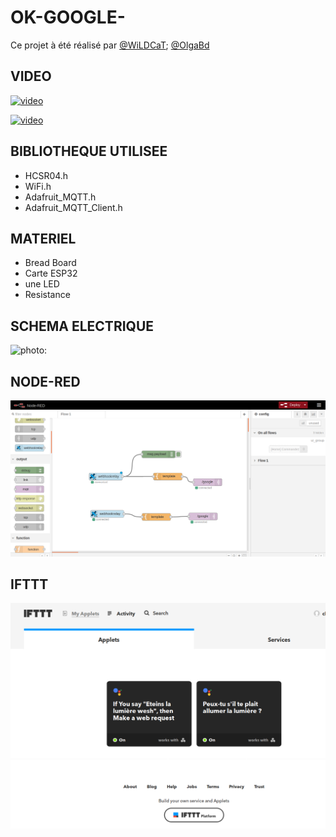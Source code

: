 # OK-GOOGLE-
Ce projet à été réalisé par [@WiLDCaT](https://github.com/wildcat7534); [@OlgaBd](https://github.com/olgaBd)

## VIDEO
[![video](https://img.youtube.com/vi/https://youtu.be/UUePx66uM2S5yOdfccGhUgKg/0.jpg)](https://www.youtube.com/watch?v=https://youtu.be/UUePx66uM2S5yOdfccGhUgKg)

[![video](UUePx66uM2S5yOdfccGhUgKg.jpg)](https://www.youtube.com/watch?v=zuGwjaaOiN4&index=1&list=UUePx66uM2S5yOdfccGhUgKg)



## BIBLIOTHEQUE UTILISEE
+ HCSR04.h
+ WiFi.h
+ Adafruit_MQTT.h
+ Adafruit_MQTT_Client.h


## MATERIEL
- Bread Board
- Carte ESP32
- une LED
- Resistance



## SCHEMA ELECTRIQUE

![photo: ]()

## NODE-RED

![photo: ](okGoogle_node-red.png)

## IFTTT

 ![photo: ](okGoogleIFTTT.png)   

